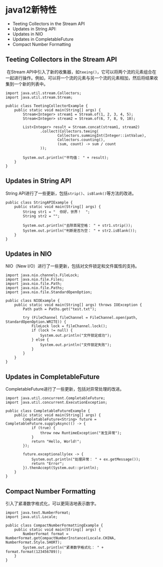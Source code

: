 # java12新特性

- Teeting Collectors in the Stream API
- Updates in String API:
- Updates in NIO
- Updates in CompletableFuture
- Compact Number Formatting

## Teeting Collectors in the Stream API

​        在Stream API中引入了新的收集器，如`teeing()`，它可以将两个流的元素组合在一起进行操作。例如，可以将一个流的元素与另一个流的元素相加，然后将结果收集到一个新的列表中。

```
import java.util.stream.Collectors;
import java.util.stream.Stream;

public class TeetingCollectorExample {
    public static void main(String[] args) {
        Stream<Integer> stream1 = Stream.of(1, 2, 3, 4, 5);
        Stream<Integer> stream2 = Stream.of(6, 7, 8, 9, 10);

        List<Integer> result = Stream.concat(stream1, stream2)
                .collect(Collectors.teeing(
                        Collectors.summingInt(Integer::intValue),
                        Collectors.counting(),
                        (sum, count) -> sum / count
                ));

        System.out.println("平均值： " + result);
    }
}
```

## Updates in String API

String API进行了一些更新，包括`strip()`、`isBlank()`等方法的改进。

```
public class StringAPIExample {
    public static void main(String[] args) {
        String str1 = "  你好，世界！  ";
        String str2 = "";

        System.out.println("去除首尾空格： " + str1.strip());
        System.out.println("判断是否为空： " + str2.isBlank());
    }
}
```

## Updates in NIO

NIO（New I/O）进行了一些更新，包括对文件锁定和文件属性的支持。

```
import java.nio.channels.FileLock;
import java.nio.file.Files;
import java.nio.file.Path;
import java.nio.file.Paths;
import java.nio.file.StandardOpenOption;

public class NIOExample {
    public static void main(String[] args) throws IOException {
        Path path = Paths.get("test.txt");

        try (FileChannel fileChannel = FileChannel.open(path, StandardOpenOption.WRITE)) {
            FileLock lock = fileChannel.lock();
            if (lock != null) {
                System.out.println("文件锁定成功");
            } else {
                System.out.println("文件锁定失败");
            }
        }
    }
}
```

## Updates in CompletableFuture

CompletableFuture进行了一些更新，包括对异常处理的改进。

```
import java.util.concurrent.CompletableFuture;
import java.util.concurrent.ExecutionException;

public class CompletableFutureExample {
    public static void main(String[] args) {
        CompletableFuture<String> future = CompletableFuture.supplyAsync(() -> {
            if (true) {
                throw new RuntimeException("发生异常");
            }
            return "Hello, World!";
        });

        future.exceptionally(ex -> {
            System.out.println("处理异常： " + ex.getMessage());
            return "Error";
        }).thenAccept(System.out::println);
    }
}
```

## Compact Number Formatting

引入了紧凑数字格式化，可以更简洁地表示数字。

```
import java.text.NumberFormat;
import java.util.Locale;

public class CompactNumberFormattingExample {
    public static void main(String[] args) {
        NumberFormat format = NumberFormat.getCompactNumberInstance(Locale.CHINA, NumberFormat.Style.SHORT);
        System.out.println("紧凑数字格式化： " + format.format(123456789));
    }
}
```


